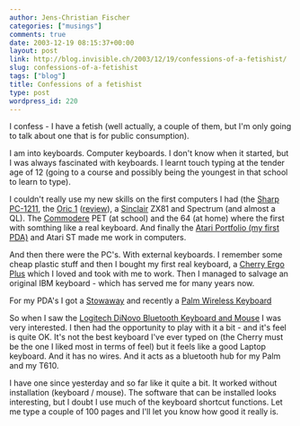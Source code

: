 ```yaml
---
author: Jens-Christian Fischer
categories: ["musings"]
comments: true
date: 2003-12-19 08:15:37+00:00
layout: post
link: http://blog.invisible.ch/2003/12/19/confessions-of-a-fetishist/
slug: confessions-of-a-fetishist
tags: ["blog"]
title: Confessions of a fetishist
type: post
wordpress_id: 220
---
```


I confess - I have a fetish (well actually, a couple of them, but I'm only going to talk about one that is for public consumption).

I am into keyboards. Computer keyboards. I don't know when it started, but I was always fascinated with keyboards. I learnt touch typing at the tender age of 12 (going to a course and possibly being the youngest in that school to learn to type).

I couldn't really use my new skills on the first computers I had (the [Sharp PC-1211](http://pocket.free.fr/html/sharp/pc-1211_e.html), the [Oric 1](http://www.digidome.nl/orichall.htm) ([review](http://www.gondolin.org.uk/hchof/reviews/text/yc-oric-1.html)), a [Sinclair](http://www.digidome.nl/sinclair.htm) ZX81 and Spectrum (and almost a QL). The [Commodere](http://www.digidome.nl/commodor.htm) PET (at school) and the 64 (at home) where the first with somthing like a real keyboard. And finally the [Atari Portfolio (my first PDA)](http://www.digidome.nl/atari.htm) and Atari ST made me work in computers.

And then there were the PC's. With external keyboards. I remember some cheap plastic stuff and then I bought my first real keyboard, a [Cherry Ergo Plus](http://www.tifaq.com/keyboards/historical-keyboards.html#kb-ergoplus) which I loved and took with me to work. Then I managed to salvage an original IBM keyboard - which has served me for many years now. 

For my PDA's I got a [Stowaway](http://www.thinkoutside.com/products/palm-oview2.html) and recently a [Palm Wireless Keyboard](http://store.palmone.com/product/index.jsp?productId=1387252)

So when I saw the [Logitech DiNovo Bluetooth Keyboard and Mouse](http://www.logitech.com/index.cfm?page=products/details&CRID=486&CONTENTID=7321&ad=lgpr7905_emea_dinovo_502003) I was very interested. I then had the opportunity to play with it a bit - and it's feel is quite OK. It's not the best keyboard I've ever typed on (the Cherry must be the one I liked most in terms of feel) but it feels like a good Laptop keyboard. And it has no wires. And it acts as a bluetooth hub for my Palm and my T610. 

I have one since yesterday and so far like it quite a bit. It worked without installation (keyboard / mouse). The software that can be installed looks interesting, but I doubt I use much of the keyboard shortcut functions. Let me type a couple of 100 pages and I'll let you know how good it really is.
